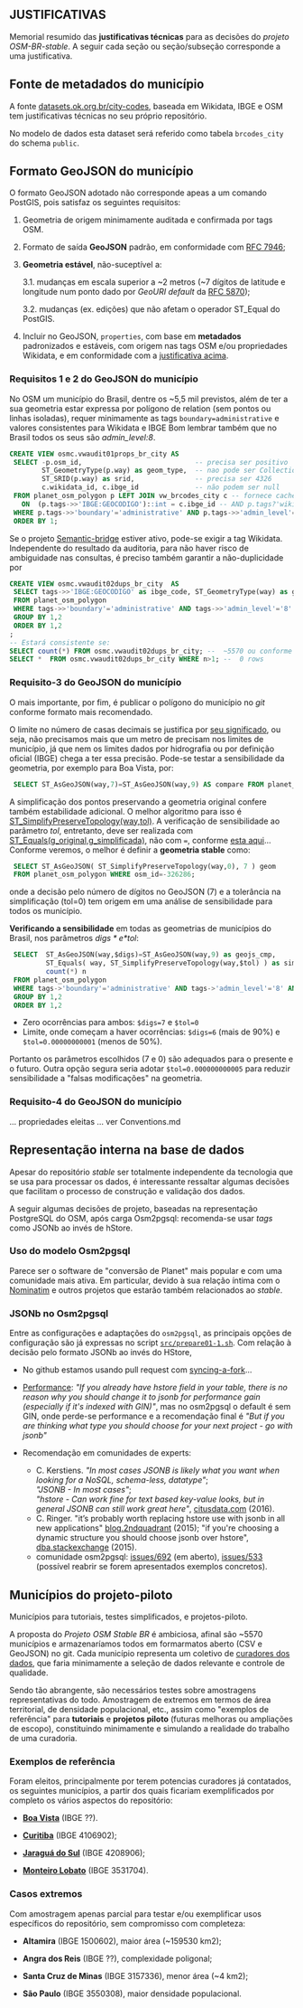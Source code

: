 ## JUSTIFICATIVAS

Memorial resumido das **justificativas técnicas** para as decisões do *projeto OSM-BR-stable*. 
A seguir cada seção ou seção/subseção corresponde a uma justificativa.

## Fonte de metadados do município
A fonte [datasets.ok.org.br/city-codes](http://datasets.ok.org.br/city-codes), baseada em Wikidata, IBGE e OSM tem justificativas
técnicas no seu próprio repositório.

No modelo de dados esta dataset será referido como tabela `brcodes_city` do schema `public`.

## Formato GeoJSON do município
O formato GeoJSON adotado não corresponde apeas a um comando PostGIS, pois satisfaz os seguintes requisitos:

1. Geometria de origem minimamente auditada e confirmada por tags OSM.

2. Formato de saída **GeoJSON** padrão, em conformidade com [RFC&nbsp;7946](https://tools.ietf.org/html/rfc7946);

3. **Geometria estável**, não-suceptível a:

    3.1. mudanças em escala superior a ~2 metros (~7 dígitos de latitude e longitude num ponto dado por *GeoURI default* da [RFC&nbsp;5870](https://tools.ietf.org/html/rfc5870));
    
    3.2. mudanças (ex. edições) que não afetam o operador ST_Equal do PostGIS.

4. Incluir no GeoJSON, `properties`, com base em **metadados** padronizados e estáveis, com origem nas tags OSM e/ou propriedades Wikidata, e em conformidade com a [justificativa acima](#fonte-de-metadados-do-município).

### Requisitos 1 e 2 do GeoJSON do município

No OSM  um município do Brasil,  dentre os ~5,5 mil previstos, além de ter a sua geometria estar expressa por polígono de relation
(sem pontos ou linhas isoladas), requer minimamente as tags `boundary=administrative` e valores consistentes para Wikidata e IBGE
Bom lembrar também que no Brasil todos os seus são _admin_level:8_.
```sql
CREATE VIEW osmc.vwaudit01props_br_city AS
 SELECT -p.osm_id,                            -- precisa ser positivo
        ST_GeometryType(p.way) as geom_type,  -- nao pode ser Collection (nao pode conter pontos isolados da Relation de origem)
        ST_SRID(p.way) as srid,               -- precisa ser 4326
        c.wikidata_id, c.ibge_id              -- não podem ser null
 FROM planet_osm_polygon p LEFT JOIN vw_brcodes_city c -- fornece caches de ID string por JOIN com brcodes_state.
   ON  (p.tags->>'IBGE:GEOCODIGO')::int = c.ibge_id -- AND p.tags?'wikidata'
 WHERE p.tags->>'boundary'='administrative' AND p.tags->>'admin_level'='8'
 ORDER BY 1;
```
Se o projeto [Semantic-bridge](https://github.com/OSMBrasil/semantic-bridge) estiver ativo, pode-se exigir a tag Wikidata.
Independente do resultado da auditoria, para não haver risco de ambiguidade nas consultas, é preciso também garantir a não-duplicidade por

```sql
CREATE VIEW osmc.vwaudit02dups_br_city  AS
 SELECT tags->>'IBGE:GEOCODIGO' as ibge_code, ST_GeometryType(way) as geom_type, count(*) n
 FROM planet_osm_polygon 
 WHERE tags->>'boundary'='administrative' AND tags->>'admin_level'='8' AND tags?'IBGE:GEOCODIGO'
 GROUP BY 1,2
 ORDER BY 1,2
;
-- Estará consistente se:
SELECT count(*) FROM osmc.vwaudit02dups_br_city; --  ~5570 ou conforme IBGE declafrar
SELECT *  FROM osmc.vwaudit02dups_br_city WHERE n>1; --  0 rows
```

### Requisito-3 do GeoJSON do município

O mais importante, por fim, é publicar o polígono do município no _git_ conforme formato mais recomendado.

O limite no número de casas decimais se justifica por [seu significado](https://gis.stackexchange.com/a/8674/7505),
ou seja, não precisamos mais que um metro de precisam nos limites de município, 
já que nem os limites dados por hidrografia ou por definição oficial (IBGE) 
chega a ter essa precisão. Pode-se testar  a sensibilidade da geometria, por exemplo para Boa Vista, por:

```sql
 SELECT ST_AsGeoJSON(way,7)=ST_AsGeoJSON(way,9) AS compare FROM planet_osm_polygon WHERE osm_id=-326286;
```
A simplificação dos pontos preservando a geometria original confere também estabilidade adicional. 
O melhor algoritmo para isso é [ST_SimplifyPreserveTopology(way,tol)](https://postgis.net/docs/ST_SimplifyPreserveTopology.html). 
A verificação de sensibilidade ao parâmetro *tol*, entretanto, deve ser realizada 
com [ST_Equals(g_original,g_simplificada)](https://postgis.net/docs/ST_Equals.html), não com `=`, 
conforme [esta aqui](https://gis.stackexchange.com/q/350299/7505)... Conforme veremos, o melhor é  definir a **geometria stable** como:

```sql
 SELECT ST_AsGeoJSON( ST_SimplifyPreserveTopology(way,0), 7 ) geom 
 FROM planet_osm_polygon WHERE osm_id=-326286;
```

onde a decisão pelo número de dígitos no GeoJSON (7)
e a tolerância na simplificação (tol=0) tem origem em uma análise de sensibilidade para todos os município.

**Verificando a sensibilidade** em todas as geometrias de municípios do Brasil, nos parâmetros *$digs* e *$tol*:
```sql
 SELECT  ST_AsGeoJSON(way,$digs)=ST_AsGeoJSON(way,9) as geojs_cmp, 
         ST_Equals( way, ST_SimplifyPreserveTopology(way,$tol) ) as simp_cmp, 
         count(*) n
 FROM planet_osm_polygon 
 WHERE tags->'boundary'='administrative' AND tags->'admin_level'='8' AND tags?'IBGE:GEOCODIGO'
 GROUP BY 1,2
 ORDER BY 1,2
```
* Zero ocorrências para ambos: `$digs=7` e `$tol=0`
* Limite, onde começam a haver ocorrências: `$digs=6` (mais de 90%) e `$tol=0.00000000001` (menos de 50%).

Portanto os parâmetros escolhidos (7 e 0) são adequados para o presente e o futuro. Outra opção segura seria adotar `$tol=0.000000000005` para reduzir sensibilidade a "falsas modificações" na geometria.

### Requisito-4 do GeoJSON do município

... propriedades eleitas ... ver Conventions.md


## Representação interna na base de dados

Apesar do repositório *stable* ser totalmente independente da tecnologia que se usa para processar os dados, é interessante ressaltar algumas decisões que facilitam o processo de construção e validação dos dados.

A seguir algumas decisões de projeto, baseadas na representação PostgreSQL do OSM, após carga Osm2pgsql: recomenda-se usar *tags* como JSONb ao invés de hStore.

### Uso do modelo Osm2pgsql

Parece ser o software de "conversão de Planet" mais popular e com uma comunidade mais ativa. Em particular, devido à sua relação íntima com o [Nominatim](https://nominatim.openstreetmap.org) e outros projetos que estarão também relacionados ao *stable*. 

### JSONb no Osm2pgsql
Entre as configurações e adaptações do `osm2pgsql`, as principais opções de configuração são já expressas no script [`src/prepare01-1.sh`](src/prepare01-1.sh). Com relação à decisão pelo formato JSONb ao invés do HStore, 

* No github estamos usando pull request com [syncing-a-fork](https://help.github.com/articles/syncing-a-fork)...
* [Performance](http://mateuszmarchel.com/blog/2016/06/29/jsonb-vs-hstore-performance-battle/): *"If you already have hstore field in your table, there is no reason why you should change it to jsonb for performance gain (especially if it's indexed with GIN)"*, mas no osm2pgsql o default é sem GIN, onde perde-se performance e a recomendação final é *"But if you are thinking what type you should choose for your next project - go with jsonb"*

* Recomendação em comunidades de experts: 
   - C. Kerstiens. *"In most cases JSONB is likely what you want when looking for a NoSQL, schema-less, datatype"*; <br/>*"JSONB - In most cases"*; <br/>*"hstore - Can work fine for text based key-value looks, but in general JSONB can still work great here"*, [citusdata.com](https://www.citusdata.com/blog/2016/07/14/choosing-nosql-hstore-json-jsonb/) (2016).<br/>
   - C. Ringer. "it’s probably worth replacing hstore use with jsonb in all new applications" [blog.2ndquadrant](https://blog.2ndquadrant.com/postgresql-anti-patterns-unnecessary-jsonhstore-dynamic-columns/) (2015); "if you're choosing a dynamic structure you should choose jsonb over hstore",  [dba.stackexchange](https://dba.stackexchange.com/questions/115825/jsonb-with-indexing-vs-hstore) (2015).
   - comunidade osm2pgsql:  [issues/692](https://github.com/openstreetmap/osm2pgsql/issues/692) (em aberto), [issues/533](https://github.com/openstreetmap/osm2pgsql/issues/533) (possível reabrir se forem apresentados exemplos concretos).

## Municípios do projeto-piloto 

Municípios para tutoriais, testes simplificados, e projetos-piloto.

A proposta do *Projeto OSM Stable BR* é ambiciosa, afinal são ~5570 municípios e armazenaríamos todos em formarmatos aberto (CSV e GeoJSON) no git. Cada município representa um coletivo de [curadores dos dados](https://en.wikipedia.org/wiki/Data_curation), que faria minimamente a seleção de dados relevante e controle de qualidade.

Sendo tão abrangente, são necessários testes sobre amostragens representativas do todo. Amostragem de extremos em termos de área territorial, de densidade populacional, etc., assim como "exemplos de referência" para **tutoriais** e **projetos piloto** (futuras melhoras ou ampliações de escopo), constituindo minimamente e simulando a realidade do trabalho de uma curadoria.  

### Exemplos de referência
Foram eleitos, principalmente por terem potencias curadores já contatados, os seguintes municípios, a partir dos quais ficariam exemplificados por completo os vários aspectos do repositório:

* [**Boa Vista**](../data/RR/BoaVista/municipio.geojson) (IBGE ??).

* [**Curitiba**](../data/PR/Curitiba/municipio.geojson) (IBGE 4106902);

* [**Jaraguá do Sul**](../data/SC/JaraguaSul/municipio.geojson) (IBGE 4208906);

* [**Monteiro Lobato**](../data/SP/MonteiroLobato/municipio.geojson) (IBGE 3531704).

### Casos extremos
Com amostragem apenas parcial para testar e/ou exemplificar usos específicos do repositório, sem compromisso com completeza:

* **Altamira** (IBGE 1500602), maior área (~159530 km2);

* **Angra dos Reis** (IBGE ??), complexidade poligonal;

* **Santa Cruz de Minas** (IBGE 3157336), menor área (~4 km2);

* **São Paulo** (IBGE 3550308), maior densidade populacional.
 
